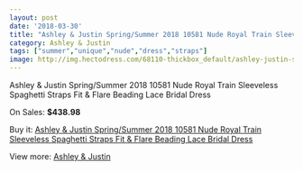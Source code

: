 ```yaml
---
layout: post
date: '2018-03-30'
title: "Ashley & Justin Spring/Summer 2018 10581 Nude Royal Train Sleeveless Spaghetti Straps Fit & Flare Beading Lace Bridal Dress"
category: Ashley & Justin
tags: ["summer","unique","nude","dress","straps"]
image: http://img.hectodress.com/68110-thickbox_default/ashley-justin-spring-summer-2018-10581-nude-royal-train-sleeveless-spaghetti-straps-fit-flare-beading-lace-bridal-dress.jpg
---
```

Ashley & Justin Spring/Summer 2018 10581 Nude Royal Train Sleeveless Spaghetti Straps Fit & Flare Beading Lace Bridal Dress

On Sales: **$438.98**
<a href="https://www.hectodress.com/ashley-justin/21593-ashley-justin-spring-summer-2018-10581-nude-royal-train-sleeveless-spaghetti-straps-fit-flare-beading-lace-bridal-dress.html"><amp-img layout="responsive" width="600" height="600" src="//img.hectodress.com/68110-thickbox_default/ashley-justin-spring-summer-2018-10581-nude-royal-train-sleeveless-spaghetti-straps-fit-flare-beading-lace-bridal-dress.jpg" alt="Ashley & Justin Spring/Summer 2018 10581 Nude Royal Train Sleeveless Spaghetti Straps Fit & Flare Beading Lace Bridal Dress 0" /></a>
<a href="https://www.hectodress.com/ashley-justin/21593-ashley-justin-spring-summer-2018-10581-nude-royal-train-sleeveless-spaghetti-straps-fit-flare-beading-lace-bridal-dress.html"><amp-img layout="responsive" width="600" height="600" src="//img.hectodress.com/68116-thickbox_default/ashley-justin-spring-summer-2018-10581-nude-royal-train-sleeveless-spaghetti-straps-fit-flare-beading-lace-bridal-dress.jpg" alt="Ashley & Justin Spring/Summer 2018 10581 Nude Royal Train Sleeveless Spaghetti Straps Fit & Flare Beading Lace Bridal Dress 1" /></a>
<a href="https://www.hectodress.com/ashley-justin/21593-ashley-justin-spring-summer-2018-10581-nude-royal-train-sleeveless-spaghetti-straps-fit-flare-beading-lace-bridal-dress.html"><amp-img layout="responsive" width="600" height="600" src="//img.hectodress.com/68115-thickbox_default/ashley-justin-spring-summer-2018-10581-nude-royal-train-sleeveless-spaghetti-straps-fit-flare-beading-lace-bridal-dress.jpg" alt="Ashley & Justin Spring/Summer 2018 10581 Nude Royal Train Sleeveless Spaghetti Straps Fit & Flare Beading Lace Bridal Dress 2" /></a>
<a href="https://www.hectodress.com/ashley-justin/21593-ashley-justin-spring-summer-2018-10581-nude-royal-train-sleeveless-spaghetti-straps-fit-flare-beading-lace-bridal-dress.html"><amp-img layout="responsive" width="600" height="600" src="//img.hectodress.com/68114-thickbox_default/ashley-justin-spring-summer-2018-10581-nude-royal-train-sleeveless-spaghetti-straps-fit-flare-beading-lace-bridal-dress.jpg" alt="Ashley & Justin Spring/Summer 2018 10581 Nude Royal Train Sleeveless Spaghetti Straps Fit & Flare Beading Lace Bridal Dress 3" /></a>
<a href="https://www.hectodress.com/ashley-justin/21593-ashley-justin-spring-summer-2018-10581-nude-royal-train-sleeveless-spaghetti-straps-fit-flare-beading-lace-bridal-dress.html"><amp-img layout="responsive" width="600" height="600" src="//img.hectodress.com/68113-thickbox_default/ashley-justin-spring-summer-2018-10581-nude-royal-train-sleeveless-spaghetti-straps-fit-flare-beading-lace-bridal-dress.jpg" alt="Ashley & Justin Spring/Summer 2018 10581 Nude Royal Train Sleeveless Spaghetti Straps Fit & Flare Beading Lace Bridal Dress 4" /></a>
<a href="https://www.hectodress.com/ashley-justin/21593-ashley-justin-spring-summer-2018-10581-nude-royal-train-sleeveless-spaghetti-straps-fit-flare-beading-lace-bridal-dress.html"><amp-img layout="responsive" width="600" height="600" src="//img.hectodress.com/68112-thickbox_default/ashley-justin-spring-summer-2018-10581-nude-royal-train-sleeveless-spaghetti-straps-fit-flare-beading-lace-bridal-dress.jpg" alt="Ashley & Justin Spring/Summer 2018 10581 Nude Royal Train Sleeveless Spaghetti Straps Fit & Flare Beading Lace Bridal Dress 5" /></a>
<a href="https://www.hectodress.com/ashley-justin/21593-ashley-justin-spring-summer-2018-10581-nude-royal-train-sleeveless-spaghetti-straps-fit-flare-beading-lace-bridal-dress.html"><amp-img layout="responsive" width="600" height="600" src="//img.hectodress.com/68111-thickbox_default/ashley-justin-spring-summer-2018-10581-nude-royal-train-sleeveless-spaghetti-straps-fit-flare-beading-lace-bridal-dress.jpg" alt="Ashley & Justin Spring/Summer 2018 10581 Nude Royal Train Sleeveless Spaghetti Straps Fit & Flare Beading Lace Bridal Dress 6" /></a>

Buy it: [Ashley & Justin Spring/Summer 2018 10581 Nude Royal Train Sleeveless Spaghetti Straps Fit & Flare Beading Lace Bridal Dress](https://www.hectodress.com/ashley-justin/21593-ashley-justin-spring-summer-2018-10581-nude-royal-train-sleeveless-spaghetti-straps-fit-flare-beading-lace-bridal-dress.html "Ashley & Justin Spring/Summer 2018 10581 Nude Royal Train Sleeveless Spaghetti Straps Fit & Flare Beading Lace Bridal Dress")

View more: [Ashley & Justin](https://www.hectodress.com/394-ashley-justin "Ashley & Justin")